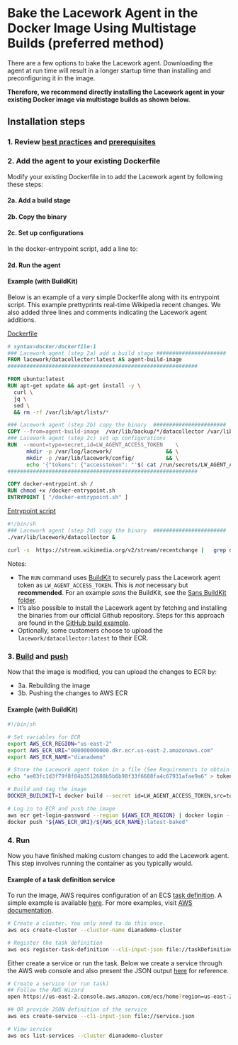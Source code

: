 
# Bake the Lacework Agent in the Docker Image Using Multistage Builds (preferred method) 

There are a few options to bake the Lacework agent. Downloading the agent at run time will result in a longer startup time than installing and preconfiguring it in the image. 

**Therefore, we recommend directly installing the Lacework agent in your existing Docker image via multistage builds as shown below.**

## Installation steps 

### 1. Review [best practices](../../README.md#best-practices) and [prerequisites](../../README.md#prerequisites)

### 2. Add the agent to your existing Dockerfile

Modify your existing Dockerfile in to add the Lacework agent by following these steps: 

#### 2a. Add a build stage
#### 2b. Copy the binary
#### 2c. Set up configurations

In the docker-entrypoint script, add a line to: 

#### 2d. Run the agent 

#### Example (with BuildKit)

Below is an example of a _very_ simple Dockerfile along with its entrypoint script. This example prettyprints real-time Wikipedia recent changes. We also added three lines and comments indicating the Lacework agent additions.

[Dockerfile](multi.dockerfile)
  ```Dockerfile
  # syntax=docker/dockerfile:1
  ### Lacework agent (step 2a) add a build stage ######################
  FROM lacework/datacollector:latest AS agent-build-image
  ############################################################

  FROM ubuntu:latest
  RUN apt-get update && apt-get install -y \
    curl \
    jq \
    sed \
    && rm -rf /var/lib/apt/lists/*

  ### Lacework agent (step 2b) copy the binary  #######################
  COPY --from=agent-build-image  /var/lib/backup/*/datacollector /var/lib/lacework/datacollector
  ### Lacework agent (step 2c) set up configurations  
  RUN  --mount=type=secret,id=LW_AGENT_ACCESS_TOKEN    \
        mkdir -p /var/log/lacework/                 && \
        mkdir -p /var/lib/lacework/config/          && \
        echo '{"tokens": {"accesstoken": "'$( cat /run/secrets/LW_AGENT_ACCESS_TOKEN)'"}}' > /var/lib/lacework/config/config.json  
  ############################################################

  COPY docker-entrypoint.sh /
  RUN chmod +x /docker-entrypoint.sh
  ENTRYPOINT [ "/docker-entrypoint.sh" ]
  ```

[Entrypoint script](docker-entrypoint.sh)
  ```bash
  #!/bin/sh
  ### Lacework agent (step 2d) copy the binary  #######################
  ./var/lib/lacework/datacollector &

  curl -s  https://stream.wikimedia.org/v2/stream/recentchange |   grep data |  sed 's/^data: //g' |  jq -rc 'with_entries(if .key == "$schema" then .key = "schema" else . end)'
```

Notes: 
* The <code>RUN</code></strong> command uses [BuildKit](https://docs.docker.com/develop/develop-images/build_enhancements/) to securely pass the Lacework agent token as <code>LW_AGENT_ACCESS_TOKEN</code>. This is <em>not</em> necessary but <strong>recommended</strong>. For an example <em>sans</em> the BuildKit, see the [Sans BuildKit folder](sans-buildkit-example/README.md).
* It’s also possible to install the Lacework agent by fetching and installing the binaries from our official Github repository. Steps for this approach are found in the [GitHub build example](../baked-github-build/README.md).
* Optionally, some customers choose to upload the `lacework/datacollector:latest` to their ECR. 

### 3. [Build](build-multi.sh) and [push](push-multi.sh)

Now that the image is modified, you can upload the changes to ECR by:

* 3a. Rebuilding the image
* 3b. Pushing the changes to AWS ECR

#### Example (with BuildKit)

  ```bash
  #!/bin/sh

  # Set variables for ECR
  export AWS_ECR_REGION="us-east-2"
  export AWS_ECR_URI="000000000000.dkr.ecr.us-east-2.amazonaws.com"
  export AWS_ECR_NAME="dianademo"

  # Store the Lacework agent token in a file (See Requirements to obtain one)
  echo "ae83fc1d3f79f8f84b3512688b5b6b98f33f6688fa4c67931afae9a6" > token.key

  # Build and tag the image
  DOCKER_BUILDKIT=1 docker build --secret id=LW_AGENT_ACCESS_TOKEN,src=token.key --force-rm=true --tag "${AWS_ECR_URI}/${AWS_ECR_NAME}:latest-baked" .

  # Log in to ECR and push the image
  aws ecr get-login-password --region ${AWS_ECR_REGION} | docker login --username AWS --password-stdin ${AWS_ECR_URI}
  docker push "${AWS_ECR_URI}/${AWS_ECR_NAME}:latest-baked"
  ```

### 4. Run 

Now you have finished making custom changes to add the Lacework agent. This step involves running the container as you typically would. 

#### Example of a task definition service

To run the image, AWS requires configuration of an ECS [task definition](https://docs.aws.amazon.com/AmazonECS/latest/developerguide/task_definitions.html). A simple example is available [here](taskDefinition.json). For more examples, visit [AWS documentation](https://docs.aws.amazon.com/AmazonECS/latest/developerguide/example_task_definitions.html).

```bash
# Create a cluster. You only need to do this once.
aws ecs create-cluster --cluster-name dianademo-cluster 

# Register the task definition
aws ecs register-task-definition --cli-input-json file://taskDefinition.json   
```

Either create a service or run the task. Below we create a service through the AWS web console and also present the JSON output [here](service.json) for reference. 

```bash
# Create a service (or run task) 
## Follow the AWS Wizard
open https://us-east-2.console.aws.amazon.com/ecs/home?region=us-east-2#/clusters/dianademo-cluster/createService 

## OR provide JSON definition of the service
aws ecs create-service --cli-input-json file://service.json   

# View service
aws ecs list-services --cluster dianademo-cluster 
```
